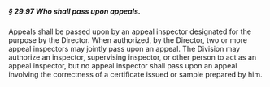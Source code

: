 ##### § 29.97 Who shall pass upon appeals. #####

Appeals shall be passed upon by an appeal inspector designated for the purpose by the Director. When authorized, by the Director, two or more appeal inspectors may jointly pass upon an appeal. The Division may authorize an inspector, supervising inspector, or other person to act as an appeal inspector, but no appeal inspector shall pass upon an appeal involving the correctness of a certificate issued or sample prepared by him.